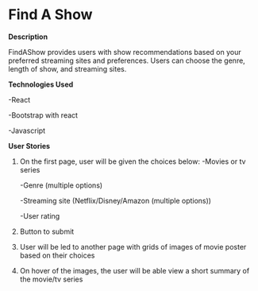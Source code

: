 # Find A Show

**Description**

FindAShow provides users with show recommendations based on your preferred streaming sites and preferences. Users can choose the genre, length of show, and streaming sites.

**Technologies Used**

-React

-Bootstrap with react

-Javascript

**User Stories**

1. On the first page, user will be given the choices below:
   -Movies or tv series
   
   -Genre (multiple options)
  
   -Streaming site (Netflix/Disney/Amazon (multiple options))
   
   -User rating
   
2. Button to submit

3. User will be led to another page with grids of images of movie poster based on their choices

4. On hover of the images, the user will be able view a short summary of the movie/tv series

   
